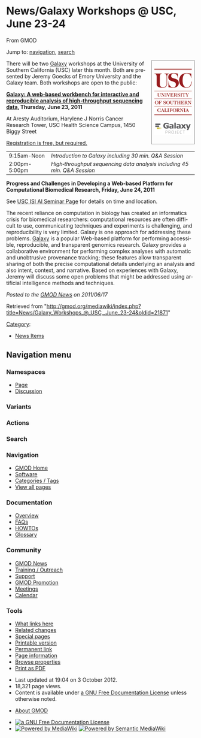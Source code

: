<div id="mw-page-base" class="noprint">

</div>

<div id="mw-head-base" class="noprint">

</div>

<div id="content" class="mw-body" role="main">

<span id="top"></span>

<div id="mw-js-message" style="display:none;">

</div>



# <span dir="auto">News/Galaxy Workshops @ USC, June 23-24</span>

<div id="bodyContent">

<div id="siteSub">

From GMOD

</div>

<div id="contentSub">

</div>

<div id="jump-to-nav" class="mw-jump">

Jump to: [navigation](#mw-navigation), [search](#p-search)

</div>

<div id="mw-content-text" class="mw-content-ltr" lang="en" dir="ltr">

<div style="float: right; margin: 0 0 1em 1em; border: 1px solid gray; padding: 0.5em;">

<a href="../File:USC_logo.png" class="image"
title="Galaxy Workshops at University of Southern California"><img
src="../../mediawiki/images/thumb/1/13/USC_logo.png/100px-USC_logo.png"
srcset="../../mediawiki/images/thumb/1/13/USC_logo.png/150px-USC_logo.png 1.5x, ../../mediawiki/images/thumb/1/13/USC_logo.png/200px-USC_logo.png 2x"
width="100" height="125"
alt="Galaxy Workshops at University of Southern California" /></a>  
  
<a href="../File:GalaxyLogoBigger.png" class="image"
title="Galaxy Workshops at University of Southern California"><img
src="../../mediawiki/images/thumb/c/c7/GalaxyLogoBigger.png/100px-GalaxyLogoBigger.png"
srcset="../../mediawiki/images/thumb/c/c7/GalaxyLogoBigger.png/150px-GalaxyLogoBigger.png 1.5x, ../../mediawiki/images/thumb/c/c7/GalaxyLogoBigger.png/200px-GalaxyLogoBigger.png 2x"
width="100" height="35"
alt="Galaxy Workshops at University of Southern California" /></a>

</div>

There will be two [Galaxy](../Galaxy.1 "Galaxy") workshops at the
University of Southern California (USC) later this month. Both are
presented by Jeremy Goecks of Emory University and the Galaxy team. Both
workshops are open to the public:

**<a href="https://uschsl.qualtrics.com/SE/?SID=SV_bDaxnZwEfrfk1BG"
class="external text" rel="nofollow">Galaxy: A web‐based workbench for
interactive and reproducible analysis of high‐throughput sequencing
data</a>, Thursday, June 23, 2011**

At Aresty Auditorium, Harylene J Norris Cancer Research Tower, USC
Health Science Campus, 1450 Biggy Street

<a href="https://uschsl.qualtrics.com/SE/?SID=SV_bDaxnZwEfrfk1BG"
class="external text" rel="nofollow">Registration is free, but
required.</a>

|  |  |
|----|----|
| 9:15am-Noon | *Introduction to Galaxy including 30 min. Q&A Session* |
| 2:00pm-5:00pm | *High‐throughput sequencing data analysis including 45 min. Q&A Session* |

**Progress and Challenges in Developing a Web-based Platform for
Computational Biomedical Research, Friday, June 24, 2011**

See <a
href="http://ai.isi.edu/index.php?module=seminars/index&amp;submodule=seminars/upcoming"
class="external text" rel="nofollow">USC ISI AI Seminar Page</a> for
details on time and location.

The recent reliance on computation in biology has created an informatics
crisis for biomedical researchers: computational resources are often
difficult to use, communicating techniques and experiments is
challenging, and reproducibility is very limited. Galaxy is one approach
for addressing these problems.
<a href="http://usegalaxy.org" class="external text"
rel="nofollow">Galaxy</a> is a popular Web-based platform for performing
accessible, reproducible, and transparent genomics research. Galaxy
provides a collaborative environment for performing complex analyses
with automatic and unobtrusive provenance tracking; these features allow
transparent sharing of both the precise computational details underlying
an analysis and also intent, context, and narrative. Based on
experiences with Galaxy, Jeremy will discuss some open problems that
might be addressed using artificial intelligence methods and techniques.

  

<div class="newsfooter">

*Posted to the [GMOD News](../GMOD_News "GMOD News") on 2011/06/17*

</div>

</div>

<div class="printfooter">

Retrieved from
"<http://gmod.org/mediawiki/index.php?title=News/Galaxy_Workshops_@_USC,_June_23-24&oldid=21871>"

</div>

<div id="catlinks" class="catlinks">

<div id="mw-normal-catlinks" class="mw-normal-catlinks">

[Category](../Special:Categories "Special:Categories"):

- [News Items](../Category:News_Items "Category:News Items")

</div>

</div>

<div class="visualClear">

</div>

</div>

</div>

<div id="mw-navigation">

## Navigation menu

<div id="mw-head">



<div id="left-navigation">

<div id="p-namespaces" class="vectorTabs" role="navigation"
aria-labelledby="p-namespaces-label">

### Namespaces

- <span id="ca-nstab-main"><a href="Galaxy_Workshops_@_USC,_June_23-24" accesskey="c"
  title="View the content page [c]">Page</a></span>
- <span id="ca-talk"><a
  href="http://gmod.org/mediawiki/index.php?title=Talk:News/Galaxy_Workshops_@_USC,_June_23-24&amp;action=edit&amp;redlink=1"
  accesskey="t"
  title="Discussion about the content page [t]">Discussion</a></span>

</div>

<div id="p-variants" class="vectorMenu emptyPortlet" role="navigation"
aria-labelledby="p-variants-label">

### 

### Variants[](#)

<div class="menu">

</div>

</div>

</div>

<div id="right-navigation">



<div id="p-cactions" class="vectorMenu emptyPortlet" role="navigation"
aria-labelledby="p-cactions-label">

### Actions[](#)

<div class="menu">

</div>

</div>

<div id="p-search" role="search">

### Search

<div id="simpleSearch">

</div>

</div>

</div>

</div>

<div id="mw-panel">

<div id="p-logo" role="banner">

<a href="../Main_Page"
style="background-image: url(../../images/GMOD-cogs.png);"
title="Visit the main page"></a>

</div>

<div id="p-Navigation" class="portal" role="navigation"
aria-labelledby="p-Navigation-label">

### Navigation

<div class="body">

- <span id="n-GMOD-Home">[GMOD Home](../Main_Page)</span>
- <span id="n-Software">[Software](../GMOD_Components)</span>
- <span id="n-Categories-.2F-Tags">[Categories /
  Tags](../Categories)</span>
- <span id="n-View-all-pages">[View all
  pages](../Special:AllPages)</span>

</div>

</div>

<div id="p-Documentation" class="portal" role="navigation"
aria-labelledby="p-Documentation-label">

### Documentation

<div class="body">

- <span id="n-Overview">[Overview](../Overview)</span>
- <span id="n-FAQs">[FAQs](../Category:FAQ)</span>
- <span id="n-HOWTOs">[HOWTOs](../Category:HOWTO)</span>
- <span id="n-Glossary">[Glossary](../Glossary)</span>

</div>

</div>

<div id="p-Community" class="portal" role="navigation"
aria-labelledby="p-Community-label">

### Community

<div class="body">

- <span id="n-GMOD-News">[GMOD News](../GMOD_News)</span>
- <span id="n-Training-.2F-Outreach">[Training /
  Outreach](../Training_and_Outreach)</span>
- <span id="n-Support">[Support](../Support)</span>
- <span id="n-GMOD-Promotion">[GMOD Promotion](../GMOD_Promotion)</span>
- <span id="n-Meetings">[Meetings](../Meetings)</span>
- <span id="n-Calendar">[Calendar](../Calendar)</span>

</div>

</div>

<div id="p-tb" class="portal" role="navigation"
aria-labelledby="p-tb-label">

### Tools

<div class="body">

- <span id="t-whatlinkshere"><a
  href="../Special:WhatLinksHere/News/Galaxy_Workshops_@_USC,_June_23-24"
  accesskey="j" title="A list of all wiki pages that link here [j]">What
  links here</a></span>
- <span id="t-recentchangeslinked"><a
  href="../Special:RecentChangesLinked/News/Galaxy_Workshops_@_USC,_June_23-24"
  accesskey="k"
  title="Recent changes in pages linked from this page [k]">Related
  changes</a></span>
- <span id="t-specialpages"><a href="../Special:SpecialPages" accesskey="q"
  title="A list of all special pages [q]">Special pages</a></span>
- <span id="t-print"><a
  href="http://gmod.org/mediawiki/index.php?title=News/Galaxy_Workshops_@_USC,_June_23-24&amp;printable=yes"
  rel="alternate" accesskey="p"
  title="Printable version of this page [p]">Printable version</a></span>
- <span id="t-permalink">[Permanent
  link](http://gmod.org/mediawiki/index.php?title=News/Galaxy_Workshops_@_USC,_June_23-24&oldid=21871 "Permanent link to this revision of the page")</span>
- <span id="t-info">[Page
  information](http://gmod.org/mediawiki/index.php?title=News/Galaxy_Workshops_@_USC,_June_23-24&action=info)</span>
- <span id="t-smwbrowselink"><a href="../Special:Browse/News-2FGalaxy_Workshops_@_USC,_June_23-2D24"
  rel="smw-browse">Browse properties</a></span>
- <span id="t-pdf">[Print as
  PDF](http://gmod.org/mediawiki/index.php?title=Special:PdfPrint&page=News/Galaxy_Workshops_@_USC,_June_23-24)</span>

</div>

</div>

</div>

</div>

<div id="footer" role="contentinfo">

- <span id="footer-info-lastmod">Last updated at 19:04 on 3 October
  2012.</span>
- <span id="footer-info-viewcount">18,321 page views.</span>
- <span id="footer-info-copyright">Content is available under
  <a href="http://www.gnu.org/licenses/fdl-1.3.html" class="external"
  rel="nofollow">a GNU Free Documentation License</a> unless otherwise
  noted.</span>

<!-- -->

- <span id="footer-places-about">[About
  GMOD](../GMOD:About "GMOD:About")</span>

<!-- -->

- <span id="footer-copyrightico">[<img src="http://www.gnu.org/graphics/gfdl-logo-small.png" width="88"
  height="31" alt="a GNU Free Documentation License" />](http://www.gnu.org/licenses/fdl-1.3.html)</span>
- <span id="footer-poweredbyico">[<img
  src="../../mediawiki/skins/common/images/poweredby_mediawiki_88x31.png"
  width="88" height="31" alt="Powered by MediaWiki" />](http://www.mediawiki.org/)
  [<img
  src="../../mediawiki/extensions/SemanticMediaWiki/resources/images/smw_button.png"
  width="88" height="31" alt="Powered by Semantic MediaWiki" />](https://www.semantic-mediawiki.org/wiki/Semantic_MediaWiki)</span>

<div style="clear:both">

</div>

</div>
